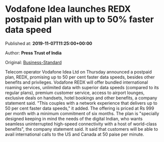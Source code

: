 
# Vodafone Idea launches REDX postpaid plan with up to 50% faster data speed

Published at: **2019-11-07T11:25:00+00:00**

Author: **Press Trust of India**

Original: [Business-Standard](https://www.business-standard.com/article/pti-stories/vodafone-idea-launches-redx-plan-promises-up-to-50-pc-faster-data-speeds-119110701075_1.html)

Telecom operator Vodafone Idea Ltd on Thursday announced a postpaid plan, REDX, promising up to 50 per cent faster data speeds, besides other benefits and privileges.
Vodafone REDX will offer bundled international roaming services, unlimited data with superior data speeds (compared to its regular plans), premium customer service, access to airport lounges, exclusive deals on handsets, hotel bookings and other benefits, a company statement said.
"This couples with a network experience that delivers up to 50 per cent faster data speeds," it added. The offering is priced at Rs 999 per month with a minimum commitment of six months.
The plan is "specially designed keeping in mind the needs of the digital Indian, who wants seamless uninterrupted high-speed connectivity with a host of world-class benefits", the company statement said.
It said that customers will be able to avail international calls to the US and Canada at 50 paise per minute.
